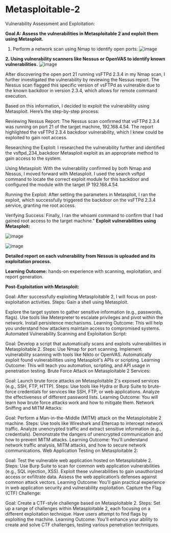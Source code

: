 # Metasploitable-2


Vulnerability Assessment and Exploitation:

**Goal A: Assess the vulnerabilities in Metasploitable 2 and exploit them using Metasploit.**

1. Perform a network scan using Nmap to identify open ports:
![image](https://github.com/user-attachments/assets/f624d463-bba4-4403-9dac-81274e8fd40f)


 **2. Using vulnerability scanners like Nessus or OpenVAS to identify known vulnerabilities.**
 ![image](https://github.com/user-attachments/assets/a62279b1-6e03-4fef-8ee8-ad1c89c35203)

 After discovering the open port 21 running vsFTPd 2.3.4 in my Nmap scan, I further investigated the vulnerability by reviewing the Nessus report. The Nessus scan flagged this specific version of vsFTPd as vulnerable due to the known backdoor in version 2.3.4, which allows for remote command execution.

Based on this information, I decided to exploit the vulnerability using Metasploit. Here’s the step-by-step process:

Reviewing Nessus Report: The Nessus scan confirmed that vsFTPd 2.3.4 was running on port 21 of the target machine, 192.168.4.54. The report highlighted the vsFTPd 2.3.4 backdoor vulnerability, which I knew could be exploited to gain root access.

Researching the Exploit: I researched the vulnerability further and identified the vsftpd_234_backdoor Metasploit exploit as an appropriate method to gain access to the system.

Using Metasploit: With the vulnerability confirmed by both Nmap and Nessus, I moved forward with Metasploit. I used the search vsftpd command to locate the correct exploit module for this backdoor and configured the module with the target IP 192.168.4.54.

Running the Exploit: After setting the parameters in Metasploit, I ran the exploit, which successfully triggered the backdoor on the vsFTPd 2.3.4 service, granting me root access.

Verifying Success: Finally, I ran the whoami command to confirm that I had gained root access to the target machine."
**Exploit vulnerabilities using Metasploit:**

![image](https://github.com/user-attachments/assets/9169ff96-232c-4246-bb52-4e14a0ea64d6)

![image](https://github.com/user-attachments/assets/00324f6d-2737-4117-982e-7513958ac631)


**Detailed report on each vulnerability from Nessus is uploaded and its exploitation process.**

**Learning Outcome:** hands-on experience with scanning, exploitation, and report generation.

**Post-Exploitation with Metasploit:**

Goal: After successfully exploiting Metasploitable 2, I will focus on post-exploitation activities.
Steps:
Gain a shell using Metasploit.

Explore the target system to gather sensitive information (e.g., passwords, flags).
Use tools like Meterpreter to escalate privileges and pivot within the network.
Install persistence mechanisms.
Learning Outcome: This will help you understand how attackers maintain access to compromised systems.
Automated Vulnerability Scanning and Exploitation Script:

Goal: Develop a script that automatically scans and exploits vulnerabilities in Metasploitable 2.
Steps:
Use Nmap for port scanning.
Implement vulnerability scanning with tools like Nikto or OpenVAS.
Automatically exploit found vulnerabilities using Metasploit's APIs or scripting.
Learning Outcome: This will teach you automation, scripting, and API usage in penetration testing.
Brute Force Attack on Metasploitable 2 Services:

Goal: Launch brute force attacks on Metasploitable 2's exposed services (e.g., SSH, FTP, HTTP).
Steps:
Use tools like Hydra or Burp Suite to brute-force credentials for services like SSH, FTP, or web applications.
Analyze the effectiveness of different password lists.
Learning Outcome: You will learn how brute force attacks work and how to mitigate them.
Network Sniffing and MITM Attacks:

Goal: Perform a Man-in-the-Middle (MITM) attack on the Metasploitable 2 machine.
Steps:
Use tools like Wireshark and Ettercap to intercept network traffic.
Analyze unencrypted traffic and extract sensitive information (e.g., credentials).
Demonstrate the dangers of unencrypted communication and how to prevent MITM attacks.
Learning Outcome: You'll understand network traffic analysis, MITM attacks, and how to secure network communications.
Web Application Testing on Metasploitable 2:

Goal: Test the vulnerable web application hosted on Metasploitable 2.
Steps:
Use Burp Suite to scan for common web application vulnerabilities (e.g., SQL injection, XSS).
Exploit these vulnerabilities to gain unauthorized access or exfiltrate data.
Assess the web application’s defenses against common attack vectors.
Learning Outcome: You’ll gain practical experience in web application security and vulnerability exploitation.
Capture the Flag (CTF) Challenge:

Goal: Create a CTF-style challenge based on Metasploitable 2.
Steps:
Set up a range of challenges within Metasploitable 2, each focusing on a different exploitation technique.
Have users attempt to find flags by exploiting the machine.
Learning Outcome: You'll enhance your ability to create and solve CTF challenges, testing various penetration techniques.
